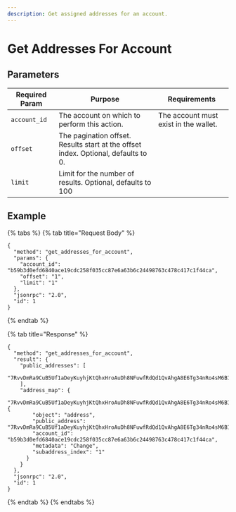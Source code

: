 ```yaml
---
description: Get assigned addresses for an account.
---
```


# Get Addresses For Account

## Parameters

| Required Param | Purpose                                                                            | Requirements                          |
|----------------|------------------------------------------------------------------------------------|---------------------------------------|
| `account_id`   | The account on which to perform this action.                                       | The account must exist in the wallet. |
| `offset`       | The pagination offset. Results start at the offset index. Optional, defaults to 0. |                                       |
| `limit`        | Limit for the number of results. Optional, defaults to 100                         |                                       |

## Example

{% tabs %}
{% tab title="Request Body" %}

```
{
  "method": "get_addresses_for_account",
  "params": {
    "account_id": "b59b3d0efd6840ace19cdc258f035cc87e6a63b6c24498763c478c417c1f44ca",
    "offset": "1",
    "limit": "1"
  },
  "jsonrpc": "2.0",
  "id": 1
}
```

{% endtab %}

{% tab title="Response" %}

```
{
  "method": "get_addresses_for_account",
  "result": {
    "public_addresses": [
      "7RvvDmRa9CuB5Uf1aDeyKuyhjKtQhxHroAuDh8NFuwfRdQd1QvAhgA8E6Tg34nRo4sM6B1SbPEC8ffz86oYfDKziBw7xYVPKzZ4dvL8p961"
    ],
    "address_map": {
      "7RvvDmRa9CuB5Uf1aDeyKuyhjKtQhxHroAuDh8NFuwfRdQd1QvAhgA8E6Tg34nRo4sM6B1SbPEC8ffz86oYfDKziBw7xYVPKzZ4dvL8p961": {
        "object": "address",
        "public_address": "7RvvDmRa9CuB5Uf1aDeyKuyhjKtQhxHroAuDh8NFuwfRdQd1QvAhgA8E6Tg34nRo4sM6B1SbPEC8ffz86oYfDKziBw7xYVPKzZ4dvL8p961",
        "account_id": "b59b3d0efd6840ace19cdc258f035cc87e6a63b6c24498763c478c417c1f44ca",
        "metadata": "Change",
        "subaddress_index": "1"
      }
    }
  },
  "jsonrpc": "2.0",
  "id": 1
}
```

{% endtab %}
{% endtabs %}
